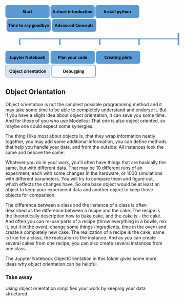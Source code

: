 <a href="https://github.com/RWTH-EBC/EBC-Tutorials/blob/master/EBC-Python-101/README.md"><img src="PicsForChapters/0_Start_filled.png" height="40"></a><a href="1_Short_Introduction.md"><img src="PicsForChapters/1_A_Short_Introduction_filled.png" height="40"></a><a href="2_Install_Python.md"><img src="PicsForChapters/2_Install_Python_filled.png" height="40"></a><a href="3_Time_to_Say_Goodbye.md"><img src="PicsForChapters/3_Time_to_Say_Goodbye_filled.png" height="40"></a><a href="4_Advanced_Concepts.md"><img src="PicsForChapters/4_Advanced_Concepts_filled.png" height="40"></a>
<img src="PicsForChapters/tree.png" height="40" width="600" hspace="40"><p></p>
<p></p>
<a href="4-1_Jupyter_Notebook.md"><img src="PicsForChapters/4-1_Jupyter_Notebook_filled.png" height="40"></a> <a href="4-2_Plan_Your_Code.md"><img src="PicsForChapters/4-2_Plan_Your_Code_filled.png" height="40"></a> <a href="4-3_Creating_Plots.md"><img src="PicsForChapters/4-3_Creating_Plots_filled.png" height="40"></a> <a href="4-4_Object_Orientation.md"><img src="PicsForChapters/4-4_Object_Orientation_transparent.png" height="40"></a> <a href="4-5_Debugging.md"><img src="PicsForChapters/4-5_Debugging.png" height="40"></a>

## Object Orientation
Object orientation is not the simplest possible programming method and it may take some time to be able to completely understand and endorse it. But if you have a slight idea about object orientation, it can save you some time. And for those of you who use Modelica: That one is also object oriented, so maybe one could expect some synergies.

The thing I like most about objects is, that they wrap information neatly together, you may add some additional information, you can define methods that help you handle your data, and from the outside: All instances look the same and behave the same.

Whatever you do in your work, you'll often have things that are basically the same, but with different data. That may be 10 different runs of an experiment, each with some changes in the hardware, or 1000 simulations with different parameters. You will try to compare them and figure out, which effects the changes have. So one base object would be at least an object to keep your experiment data and another object to keep those objects for comparison.

The difference between a class and the instance of a class is often described as the difference between a recipe and the cake. The recipe is the theoretically description how to bake cake, and the cake is - the cake. And often you can re-use parts of a recipe (throw everything in a bowle, mix it, put it in the oven), change some things (ingredients, time in the oven) and create a completely new cake. The realization of a recipe is the cake, same is true for a class, the realization is the instance. And as you can create several cakes from one recipe, you can also create several instances from one class.

The Jupyter Notebook ObjectOrientation in this folder gives some more ideas why object orientation can be helpful.

### Take away
Using object orientation simplifies your work by keeping your data structured. 
